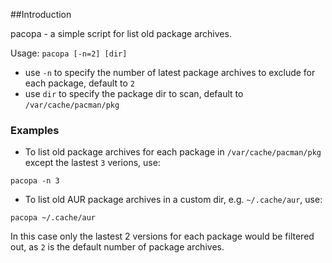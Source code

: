 ##Introduction

pacopa - a simple script for list old package archives.

Usage: `pacopa [-n=2] [dir]`

* use `-n` to specify the number of latest package archives to exclude for each package, default to `2`
* use `dir` to specify the package dir to scan, default to `/var/cache/pacman/pkg`

### Examples

* To list old package archives for each package in `/var/cache/pacman/pkg` except the lastest `3` verions, use:

`pacopa -n 3`

* To list old AUR package archives in a custom dir, e.g. `~/.cache/aur`, use:

`pacopa ~/.cache/aur`

In this case only the lastest 2 versions for each package would be filtered out, as `2` is the default number of package archives.

